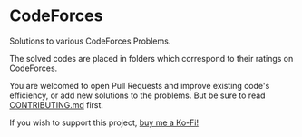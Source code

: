 # CodeForces
Solutions to various CodeForces Problems.

The solved codes are placed in folders which correspond to their ratings on CodeForces.

You are welcomed to open Pull Requests and improve existing code's efficiency, or add new solutions to the problems. But be sure to read [CONTRIBUTING.md](https://github.com/GouravKhunger/CodeForces/blob/main/CONTRIBUTING.md) first.

If you wish to support this project, [buy me a Ko-Fi!](https://ko-fi.com/gouravkhunger)
